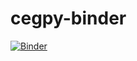 # cegpy-binder
[![Binder](https://mybinder.org/badge_logo.svg)](https://mybinder.org/v2/gh/peterrhysstrong/cegpy-binder/blob/main/test.ipynb/HEAD)
